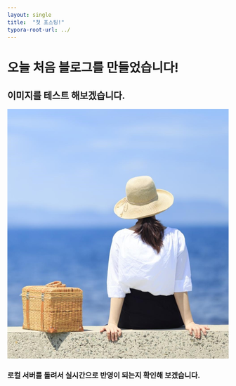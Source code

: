 ```yaml
---
layout: single
title:  "첫 포스팅!"
typora-root-url: ../
---
```


# 오늘 처음 블로그를 만들었습니다!

## 이미지를 테스트 해보겠습니다.

![그림1](/assets/images/2024-04-16-first/그림1.jpg)

### 로컬 서버를 돌려서 실시간으로 반영이 되는지 확인해 보겠습니다.
